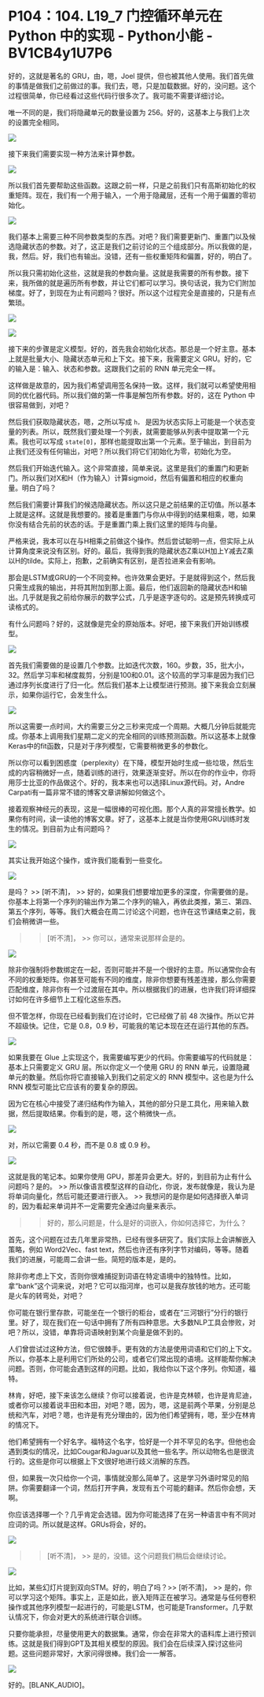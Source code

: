 # P104：104. L19_7 门控循环单元在 Python 中的实现 - Python小能 - BV1CB4y1U7P6

好的，这就是著名的 GRU，由，嗯，Joel 提供，但也被其他人使用。我们首先做的事情是做我们之前做过的事。我们去，嗯，只是加载数据。好的，没问题。这个过程很简单，你已经看过这些代码行很多次了。我可能不需要详细讨论。

唯一不同的是，我们将隐藏单元的数量设置为 256。好的，这基本上与我们上次的设置完全相同。

![](img/bbe6dd8ad40244645da378e32803e830_1.png)

接下来我们需要实现一种方法来计算参数。

![](img/bbe6dd8ad40244645da378e32803e830_3.png)

所以我们首先要帮助这些函数。这跟之前一样，只是之前我们只有高斯初始化的权重矩阵。现在，我们有一个用于输入，一个用于隐藏层，还有一个用于偏置的零初始化。

![](img/bbe6dd8ad40244645da378e32803e830_5.png)

我们基本上需要三种不同参数类型的东西。对吧？我们需要更新门、重置门以及候选隐藏状态的参数。对了，这正是我们之前讨论的三个组成部分。所以我做的是，我，然后。好，我们也有输出。没错，还有一些权重矩阵和偏置，好的，明白了。

所以我只需初始化这些，这就是我的参数向量。这就是我需要的所有参数。接下来，我所做的就是遍历所有参数，并让它们都可以学习。换句话说，我为它们附加梯度。好了，到现在为止有问题吗？很好。所以这个过程完全是直接的，只是有点繁琐。

![](img/bbe6dd8ad40244645da378e32803e830_7.png)

![](img/bbe6dd8ad40244645da378e32803e830_8.png)

接下来的步骤是定义模型。好的，首先我会初始化状态。那总是一个好主意。基本上就是批量大小、隐藏状态单元和上下文。接下来，我需要定义 GRU。好的，它的输入是：输入、状态和参数。这跟我们之前的 RNN 单元完全一样。

这样做是故意的，因为我们希望调用签名保持一致。这样，我们就可以希望使用相同的优化器代码。所以我们做的第一件事是解包所有参数。好的，这在 Python 中很容易做到，对吧？

然后我们获取隐藏状态，嗯，之所以写成 `h，` 是因为状态实际上可能是一个状态变量的列表。所以，既然我们要处理一个列表，就需要能够从列表中提取第一个元素。我也可以写成 `state[0]`，那样也能提取出第一个元素。至于输出，到目前为止我们还没有任何输出，对吧？所以我们将它们初始化为零，初始化为空。

然后我们开始迭代输入。这个非常直接，简单来说。这里是我们的重置门和更新门。所以我们对X和H（作为输入）计算sigmoid，然后有偏置和相应的权重向量。明白了吗？

然后我们需要计算我们的候选隐藏状态。所以这只是之前结果的正切值。所以基本上就是这样。这就是我想要的。接着是重置门与你从中得到的结果相乘，嗯，如果你没有结合先前的状态的话。于是重置门乘上我们这里的矩阵与向量。

严格来说，我本可以在与H相乘之前做这个操作。然后尝试聪明一点，但实际上从计算角度来说没有区别。好的。最后，我得到我的隐藏状态Z乘以H加上Y减去Z乘以H的tilde。实际上，抱歉，之前确实有区别，是否拉进来会有影响。

那会是LSTM或GRU的一个不同变种。也许效果会更好。于是就得到这个，然后我只需生成我的输出，并将其附加到那上面。最后，他们返回新的隐藏状态H和输出。几乎就是我之前给你展示的数学公式，几乎是逐字逐句的。这是预先转换成可读格式的。

有什么问题吗？好的，这就像是完全的原始版本。好吧，接下来我们开始训练模型。

![](img/bbe6dd8ad40244645da378e32803e830_10.png)

首先我们需要做的是设置几个参数。比如迭代次数，160。步数，35，批大小，32。然后学习率和梯度裁剪，分别是100和0.01。这个较高的学习率是因为我们已通过序列长度进行了归一化。然后我们基本上让模型进行预测。接下来我会立刻展示，如果你运行它，会发生什么。

![](img/bbe6dd8ad40244645da378e32803e830_12.png)

所以这需要一点时间，大约需要三分之三秒来完成一个周期。大概几分钟后就能完成。你基本上调用我们星期二定义的完全相同的训练预测函数。所以这基本上就像Keras中的fit函数，只是对于序列模型，它需要稍微更多的参数化。

所以你可以看到困惑度（perplexity）在下降，模型开始时生成一些垃圾，然后生成的内容稍微好一点，随着训练的进行，效果逐渐变好。所以在你的作业中，你将用莎士比亚的作品做这个。好的，我本来也可以选择Linux源代码。对，Andre Carpati有一篇非常不错的博客文章讲解如何做这个。

接着观察神经元的表现，这是一幅很棒的可视化图。那个人真的非常擅长教学。如果你有时间，读一读他的博客文章。好了，这基本上就是当你使用GRU训练时发生的情况。到目前为止有问题吗？

![](img/bbe6dd8ad40244645da378e32803e830_14.png)

其实让我开始这个操作，或许我们能看到一些变化。

![](img/bbe6dd8ad40244645da378e32803e830_16.png)

是吗？ >> [听不清]， >> 好的，如果我们想要增加更多的深度，你需要做的是。你基本上将第一个序列的输出作为第二个序列的输入，再依此类推，第三、第四、第五个序列，等等。我们大概会在周二讨论这个问题，也许在这节课结束之前，我们会稍微讲一些。

>> [听不清]， >> 你可以，通常来说那样会是的。

![](img/bbe6dd8ad40244645da378e32803e830_18.png)

除非你强制将参数绑定在一起，否则可能并不是一个很好的主意。所以通常你会有不同的权重矩阵。你甚至可能有不同的维度，除非你想要有残差连接，那么你需要匹配维度，除非你有一个过渡层在其中。所以根据我们的进展，也许我们将详细探讨如何在许多细节上工程化这些东西。

但不管怎样，你现在已经看到我们在讨论时，它已经做了前 48 次操作。所以它并不超级快。记住，它是 0.8，0.9 秒，可能我的笔记本现在还在运行其他的东西。

![](img/bbe6dd8ad40244645da378e32803e830_20.png)

如果我要在 Glue 上实现这个，我需要编写更少的代码。你需要编写的代码就是：基本上只需要定义 GRU 层。所以你定义一个使用 GRU 的 RNN 单元，设置隐藏单元的数量。然后你将它直接输入到我们之前定义的 RNN 模型中。这也是为什么 RNN 模型可能比它应该有的要复杂的原因。

因为它在核心中接受了递归结构作为输入，其他的部分只是工具化，用来输入数据，然后提取结果。你看到的是，嗯，这个稍微快一点。

![](img/bbe6dd8ad40244645da378e32803e830_22.png)

对，所以它需要 0.4 秒，而不是 0.8 或 0.9 秒。

![](img/bbe6dd8ad40244645da378e32803e830_24.png)

这就是我的笔记本。如果你使用 GPU，那差异会更大。好的，到目前为止有什么问题吗？是的。 >> 所以像语言模型这样的自动化，你说，发布就像是，我认为是将单词向量化，然后可能还要进行嵌入。 >> 我想问的是你是如何选择嵌入单词的，因为看起来单词并不一定需要完全通过向量来表示。

>> 好的，那么问题是，什么是好的词嵌入，你如何选择它，为什么？

首先，这个问题在过去几年里非常热，已经有很多研究了。我们实际上会讲解嵌入策略，例如 Word2Vec、fast text，然后也许还有序列字节对编码，等等。随着我们的进展，可能周二会讲一些。简短的版本是，是的。

除非你考虑上下文，否则你很难捕捉到词语在特定语境中的独特性。比如，拿“bank”这个词来说，对吧？它可以指河岸，也可以是我存放钱的地方。还可能是火车的转弯处，对吧？

你可能在银行里存款，可能坐在一个银行的柜台，或者在“三河银行”分行的银行里。好了，现在我们在一句话中拥有了所有四种意思。大多数NLP工具会惨败，对吧？所以，没错，单靠将词语映射到某个向量是做不到的。

人们曾尝试过这种方法，但它很棘手。更有效的方法是使用词语和它们的上下文。所以，你基本上是利用它们所处的公司，或者它们常出现的语境。这样能帮你解决问题。否则，你可能会遇到这样的问题。比如，我给你以下这个序列。你知道，福特。

林肯，好吧，接下来该怎么继续？你可以接着说，也许是克林顿，也许是肯尼迪，或者你可以接着说丰田和本田，对吧？嗯，因为，嗯，这是前两个苹果，分别是总统和汽车，对吧？嗯，也许是有充分理由的，因为他们希望拥有，嗯，至少在林肯的情况下。

他们希望拥有一个好名字。福特这个名字，恰好是一个并不罕见的名字。但他也会遇到类似的情况，比如Cougar和Jaguar以及其他一些名字。所以动物名也是很流行的。这些是你可以根据上下文很好地进行歧义消解的东西。

但，如果我一次只给你一个词，事情就没那么简单了。这是学习外语时常见的陷阱。你需要翻译一个词，然后打开字典，发现有五个可能的翻译。然后你会想，天啊。

你应该选择哪一个？几乎肯定会选错。因为你可能选择了在另一种语言中有不同对应词的词。所以就是这样。GRUs将会，好的。

![](img/bbe6dd8ad40244645da378e32803e830_26.png)

>> [听不清]， >> 是的，没错。这个问题我们稍后会继续讨论。

![](img/bbe6dd8ad40244645da378e32803e830_28.png)

比如，某些幻灯片提到双向STM。好的，明白了吗？>> [听不清]， >> 是的，你可以学习这个矩阵。事实上，正是如此，嵌入矩阵正在被学习。通常是与任何卷积操作或其他序列模型一起进行的，可能是LSTM，也可能是Transformer。几乎默认情况下，你会对更大的系统进行联合训练。

只要你能承担，尽量使用更大的数据集。通常，你会在非常大的语料库上进行预训练。这就是我们得到GPT及其相关模型的原因。我们会在后续深入探讨这些问题。这些问题非常好，大家问得很棒。我们会一一解答。

![](img/bbe6dd8ad40244645da378e32803e830_30.png)

好的。[BLANK_AUDIO]。
